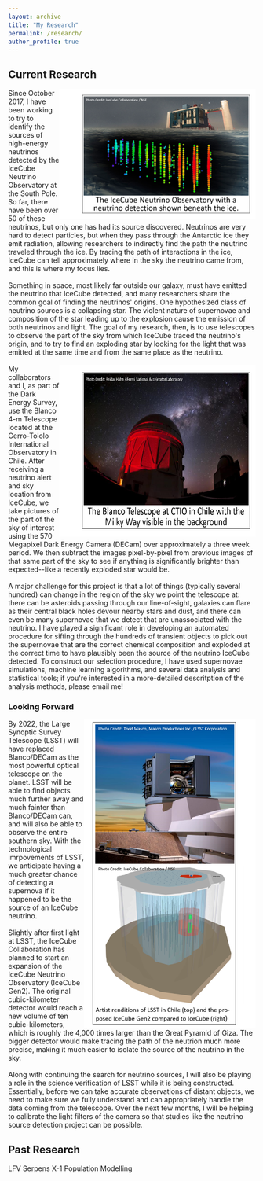 ```yaml
---
layout: archive
title: "My Research"
permalink: /research/
author_profile: true
---
```


## Current Research
<img align="right" src="/IceCube_caption.png" width="400">
Since October 2017, I have been working to try to identify the sources of high-energy neutrinos detected by the IceCube Neutrino Observatory at the South Pole. So far, there have been over 50 of these neutrinos, but only one has had its source discovered. Neutrinos are very hard to detect particles, but when they pass through the Antarctic ice they emit radiation, allowing researchers to indirectly find the path the neutrino traveled through the ice. By tracing the path of interactions in the ice, IceCube can tell approximately where in the sky the neutrino came from, and this is where my focus lies.
<br><br>
Something in space, most likely far outside our galaxy, must have emitted the neutrino that IceCube detected, and many researchers share the common goal of finding the neutrinos' origins. One hypothesized class of neutrino sources is a collapsing star. The violent nature of supernovae and composition of the star leading up to the explosion cause the emission of both neutrinos and light. The goal of my research, then, is to use telescopes to observe the part of the sky from which IceCube traced the neutrino's origin, and to try to find an exploding star by looking for the light that was emitted at the same time and from the same place as the neutrino.
<br><br>
<img align="right" src="/Blanco_caption.png" width="400" height="350">
My collaborators and I, as part of the Dark Energy Survey, use the Blanco 4-m Telescope located at the Cerro-Tololo International Observatory in Chile. After receiving a neutrino alert and sky location from IceCube, we take pictures of the part of the sky of interest using the 570 Megapixel Dark Energy Camera (DECam) over approximately a three week period. We then subtract the images pixel-by-pixel from previous images of that same part of the sky to see if anything is significantly brighter than expected--like a recently exploded star would be.
<br><br>
A major challenge for this project is that a lot of things (typically several hundred) can change in the region of the sky we point the telescope at: there can be asteroids passing through our line-of-sight, galaxies can flare as their central black holes devour nearby stars and dust, and there can even be many supernovae that we detect that are unassociated with the neutrino. I have played a significant role in developing an automated procedure for sifting through the hundreds of transient objects to pick out the supernovae that are the correct chemical composition and exploded at the correct time to have plausibly been the source of the neutrino IceCube detected. To construct our selection procedure, I have used supernovae simulations, machine learning algorithms, and several data analysis and statistical tools; if you're interested in a more-detailed descritption of the analysis methods, please email me!

### Looking Forward
<img align="right" src="/LSST_and_Icgen2_horizontal.png" width="350">
By 2022, the Large Synoptic Survey Telescope (LSST) will have replaced Blanco/DECam as the most powerful optical telescope on the planet. LSST will be able to find objects much further away and much fainter than Blanco/DECam can, and will also be able to observe the entire southern sky. With the technological imrpovements of LSST, we anticipate having a much greater chance of detecting a supernova if it happened to be the source of an IceCube neutrino.
<br><br>
Slightly after first light at LSST, the IceCube Collaboration has planned to start an expansion of the IceCube Neutrino Observatory (IceCube Gen2). The original cubic-kilometer detector would reach a new volume of ten cubic-kilometers, which is roughly the 4,000 times larger than the Great Pyramid of Giza. The bigger detector would make tracing the path of the neutrion much more precise, making it much easier to isolate the source of the neutrino in the sky.
<br><br>
Along with continuing the search for neutrino sources, I will also be playing a role in the science verification of LSST while it is being constructed. Essentially, before we can take accurate observations of distant objects, we need to make sure we fully understand and can appropriately handle the data coming from the telescope. Over the next few months, I will be helping to calibrate the light filters of the camera so that studies like the neutrino source detection project can be possible.

## Past Research
LFV
Serpens X-1
Population Modelling
